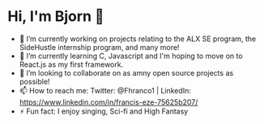 # Hi, I'm Bjorn 👋


- 🔭 I’m currently working on projects relating to the ALX SE program, the SideHustle internship program, and many more!
- 🌱 I’m currently learning C, Javascript and I'm hoping to move on to React.js as my first framework.
- 👯 I’m looking to collaborate on as amny open source projects as possible!
- 📫 How to reach me: Twitter: @Fhranco1 | LinkedIn: https://www.linkedin.com/in/francis-eze-75625b207/
- ⚡ Fun fact: I enjoy singing, Sci-fi and High Fantasy
